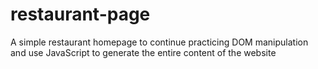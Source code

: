 # restaurant-page

A simple restaurant homepage to continue practicing DOM manipulation and use JavaScript to generate the entire content of the website
